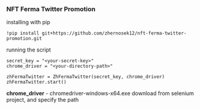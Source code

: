 ### NFT Ferma Twitter Promotion

installing with pip

```
!pip install git+https://github.com/zhernosek12/nft-ferma-twitter-promotion.git
```

running the script

```
secret_key = "<your-secret-key>"
chrome_driver = "<your-directory-path>"

zhFermaTwitter = ZhFermaTwitter(secret_key, chrome_driver)
zhFermaTwitter.start()
```

__chrome_driver__ - chromedriver-windows-x64.exe download from selenium project, and specify the path
